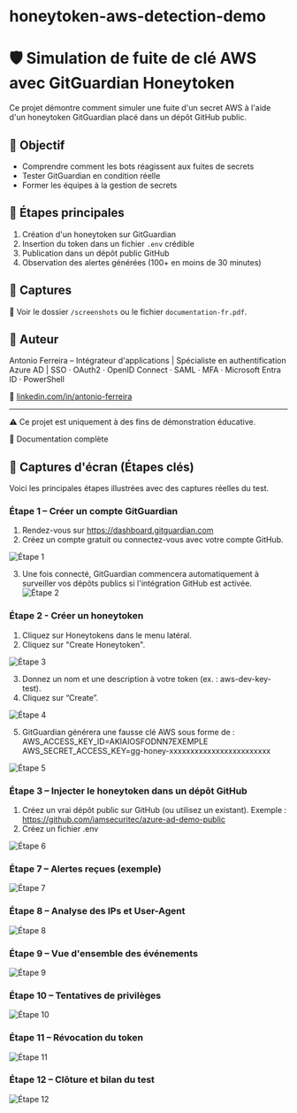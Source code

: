 # honeytoken-aws-detection-demo

# 🛡️ Simulation de fuite de clé AWS avec GitGuardian Honeytoken

Ce projet démontre comment simuler une fuite d'un secret AWS à l'aide d'un honeytoken GitGuardian placé dans un dépôt GitHub public.

## 🎯 Objectif

- Comprendre comment les bots réagissent aux fuites de secrets
- Tester GitGuardian en condition réelle
- Former les équipes à la gestion de secrets

## 🧪 Étapes principales

1. Création d'un honeytoken sur GitGuardian
2. Insertion du token dans un fichier `.env` crédible
3. Publication dans un dépôt public GitHub
4. Observation des alertes générées (100+ en moins de 30 minutes)

## 📸 Captures

📂 Voir le dossier `/screenshots` ou le fichier `documentation-fr.pdf`.

## 🧠 Auteur

Antonio Ferreira – Intégrateur d'applications | Spécialiste en authentification Azure AD | SSO · OAuth2 · OpenID Connect · SAML · MFA · Microsoft Entra ID · PowerShell

🔗 [linkedin.com/in/antonio-ferreira](https://www.linkedin.com/in/antoniofos/)

---

⚠️ Ce projet est uniquement à des fins de démonstration éducative.

📘 Documentation complète

## 📸 Captures d'écran (Étapes clés)

Voici les principales étapes illustrées avec des captures réelles du test.

### Étape 1 – Créer un compte GitGuardian
1.	Rendez-vous sur https://dashboard.gitguardian.com
2.	Créez un compte gratuit ou connectez-vous avec votre compte GitHub.
 
![Étape 1](screenshots/1.png)

3.	Une fois connecté, GitGuardian commencera automatiquement à surveiller vos dépôts publics si l'intégration GitHub est activée.
![Étape 2](screenshots/2.png)

### Étape 2 - Créer un honeytoken
1.	Cliquez sur Honeytokens dans le menu latéral.
2.	Cliquez sur "Create Honeytoken".

![Étape 3](screenshots/3.png)

3.	Donnez un nom et une description à votre token (ex. : aws-dev-key-test).
4.	Cliquez sur “Create”.

![Étape 4](screenshots/4.png)

5. GitGuardian générera une fausse clé AWS sous forme de :
AWS_ACCESS_KEY_ID=AKIAIOSFODNN7EXEMPLE
AWS_SECRET_ACCESS_KEY=gg-honey-xxxxxxxxxxxxxxxxxxxxxxxx

![Étape 5](screenshots/5.png)

### Étape 3 – Injecter le honeytoken dans un dépôt GitHub
1.	Créez un vrai dépôt public sur GitHub (ou utilisez un existant).
Exemple : https://github.com/iamsecuritec/azure-ad-demo-public
2.	Créez un fichier .env 

![Étape 6](screenshots/6.png)

### Étape 7 – Alertes reçues (exemple)
![Étape 7](screenshots/7.png)

### Étape 8 – Analyse des IPs et User-Agent
![Étape 8](screenshots/8.png)

### Étape 9 – Vue d'ensemble des événements
![Étape 9](screenshots/9.png)

### Étape 10 – Tentatives de privilèges
![Étape 10](screenshots/10.png)

### Étape 11 – Révocation du token
![Étape 11](screenshots/11.png)

### Étape 12 – Clôture et bilan du test
![Étape 12](screenshots/12.png)

